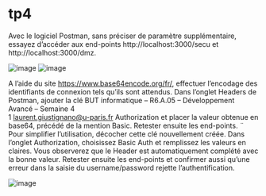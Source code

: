 # tp4
 
Avec le logiciel Postman, sans préciser de paramètre supplémentaire, essayez d’accéder aux 
end-points http://localhost:3000/secu et http://localhost:3000/dmz.  

![image](https://github.com/user-attachments/assets/c48ca010-151a-4162-8588-efa380f9412b)
![image](https://github.com/user-attachments/assets/9ea67f12-c0e3-4b16-bfb1-ae4a58ed6b81)

A l’aide du site https://www.base64encode.org/fr/, effectuer l’encodage des identifiants de 
connexion tels qu’ils sont attendus. Dans l’onglet Headers de Postman, ajouter la clé 
BUT informatique – R6.A.05 – Développement Avancé – Semaine 4  
1 
laurent.giustignano@u-paris.fr 
Authorization et placer la valeur obtenue en base64, précédé de la mention Basic. Retester 
ensuite les end-points. 
¨ Pour simplifier l’utilisation, décocher cette clé nouvellement créée. Dans l’onglet Authorization, 
choisissez Basic Auth et remplissez les valeurs en claires. Vous observerez que le Header est 
automatiquement complété avec la bonne valeur. Retester ensuite les end-points et confirmer 
aussi qu’une erreur dans la saisie du username/password rejette l’authentification. 

![image](https://github.com/user-attachments/assets/7db81acc-eacc-48e7-bd0b-dfcd92457970)



